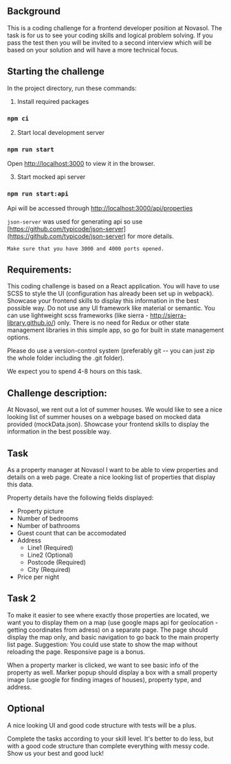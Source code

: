 ## Background
This is a coding challenge for a frontend developer position at Novasol. The task is for us to see your coding skills and logical problem solving. If you pass the test then you will be invited to a second interview which will be based on your solution and will have a more technical focus.

## Starting the challenge

In the project directory, run these commands:

1. Install required packages
### `npm ci`

2. Start local development server
### `npm run start`

Open [http://localhost:3000](http://localhost:3000) to view it in the browser.

3. Start mocked api server

### `npm run start:api`

Api will be accessed through [http://localhost:3000/api/properties](http://localhost:3000/api/properties)

`json-server` was used for generating api so use [https://github.com/typicode/json-server](https://github.com/typicode/json-server) for more details.

```Make sure that you have 3000 and 4000 ports opened.```

## Requirements:
This coding challenge is based on a React application. You will have to use SCSS to style the UI (configuration has already been set up in webpack). Showcase your frontend skills to display this information in the best possible way. Do not use any UI framework like material or semantic. You can use lightweight scss frameworks (like sierra - http://sierra-library.github.io/) only.
There is no need for Redux or other state management libraries in this simple app, so go for built in state management options.

Please do use a version-control system (preferably git -- you can just zip the whole folder including the .git folder).

We expect you to spend 4-8 hours on this task.

## Challenge description:
At Novasol, we rent out a lot of summer houses. We would like to see a nice looking list of summer houses on a webpage based on mocked data provided (mockData.json). Showcase your frontend skills to display the information in the best possible way.

## Task
As a property manager at Novasol I want to be able to view properties and details on a web page. Create a nice looking list of properties that display this data.

Property details have the following fields displayed:
<ul>
  <li>Property picture</li>
  <li>Number of bedrooms</li>
  <li>Number of bathrooms</li>
  <li>Guest count that can be accomodated</li>
  <li>
    Address
    <ul>
      <li>Line1 (Required)</li>
      <li>Line2 (Optional)</li>
      <li>Postcode (Required)</li>
      <li>City (Required)</li>
    </ul>
  </li>
  <li>Price per night</li>
</ul>

## Task 2
To make it easier to see where exactly those properties are located, we want you to display them on a map (use google maps api for geolocation - getting coordinates from adress) on a separate page. The page should display the map only, and basic navigation to go back to the main property list page.
Suggestion: You could use state to show the map without reloading the page. Responsive page is a bonus.

When a property marker is clicked, we want to see basic info of the property as well. Marker popup should display a box with a small property image (use google for finding images of houses), property type, and address.

## Optional
A nice looking UI and good code structure with tests will be a plus.

Complete the tasks according to your skill level. It's better to do less, but with a good code structure than complete everything with messy code. Show us your best and good luck!
